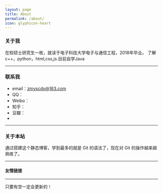 ```yaml
---
layout: page
title: About
permalink: /about/
icon: glyphicon-heart
---
```


### 关于我

>   

在校硕士研究生一枚，就读于电子科技大学电子与通信工程，2018年毕业。 
了解c++，python，html,css,js.目前自学Java  

   

---

### 联系我

* email：zmyscdx@163.com
* QQ：
* Weibo：
* 知乎：
* 豆瓣：
* 

---

### 关于本站   



通过搭建这个静态博客，学到最多的就是 Git 的语法了，现在对 Git 的操作越来越熟练了。  

---

#### 友情链接



---

只要有空一定会更新的！